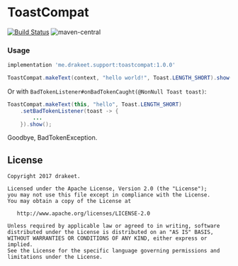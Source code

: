 # ToastCompat

[![Build Status](https://travis-ci.org/drakeet/ToastCompat.svg)](https://travis-ci.org/drakeet/ToastCompat)
![maven-central](https://img.shields.io/maven-central/v/me.drakeet.support/toastcompat.svg)

### Usage

```groovy
implementation 'me.drakeet.support:toastcompat:1.0.0'
```

```java
ToastCompat.makeText(context, "hello world!", Toast.LENGTH_SHORT).show();
```

Or with `BadTokenListener#onBadTokenCaught(@NonNull Toast toast)`: 

```java
ToastCompat.makeText(this, "hello", Toast.LENGTH_SHORT)
    .setBadTokenListener(toast -> {
        ...
    }).show();
```

Goodbye, BadTokenException.

License
-------

    Copyright 2017 drakeet.

    Licensed under the Apache License, Version 2.0 (the "License");
    you may not use this file except in compliance with the License.
    You may obtain a copy of the License at

       http://www.apache.org/licenses/LICENSE-2.0

    Unless required by applicable law or agreed to in writing, software
    distributed under the License is distributed on an "AS IS" BASIS,
    WITHOUT WARRANTIES OR CONDITIONS OF ANY KIND, either express or implied.
    See the License for the specific language governing permissions and
    limitations under the License.